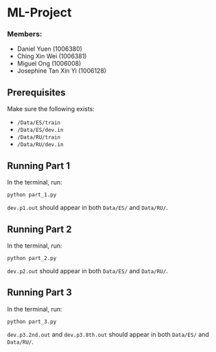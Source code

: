 # ML-Project

### Members:
- Daniel Yuen (1006380)
- Ching Xin Wei (1006381)
- Miguel Ong (1006008)
- Josephine Tan Xin Yi (1006128)

## Prerequisites
Make sure the following exists:
- `/Data/ES/train`
- `/Data/ES/dev.in`
- `/Data/RU/train`
- `/Data/RU/dev.in`

## Running Part 1
In the terminal, run:
```
python part_1.py
```
`dev.p1.out` should appear in both `Data/ES/` and `Data/RU/`.

## Running Part 2
In the terminal, run:
```
python part_2.py
```
`dev.p2.out` should appear in both `Data/ES/` and `Data/RU/`.

## Running Part 3
In the terminal, run:
```
python part_3.py
```
`dev.p3.2nd.out` and `dev.p3.8th.out` should appear in both `Data/ES/` and `Data/RU/`.
